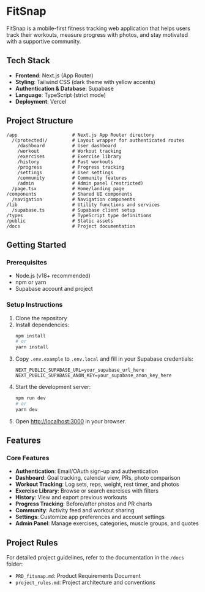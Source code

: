 # FitSnap

FitSnap is a mobile-first fitness tracking web application that helps users track their workouts, measure progress with photos, and stay motivated with a supportive community.

## Tech Stack

- **Frontend**: Next.js (App Router)
- **Styling**: Tailwind CSS (dark theme with yellow accents)
- **Authentication & Database**: Supabase
- **Language**: TypeScript (strict mode)
- **Deployment**: Vercel

## Project Structure

```
/app                    # Next.js App Router directory
  /(protected)/         # Layout wrapper for authenticated routes
    /dashboard          # User dashboard
    /workout            # Workout tracking
    /exercises          # Exercise library
    /history            # Past workouts
    /progress           # Progress tracking
    /settings           # User settings
    /community          # Community features
    /admin              # Admin panel (restricted)
  /page.tsx             # Home/landing page
/components             # Shared UI components
  /navigation           # Navigation components
/lib                    # Utility functions and services
  /supabase.ts          # Supabase client setup
/types                  # TypeScript type definitions
/public                 # Static assets
/docs                   # Project documentation
```

## Getting Started

### Prerequisites

- Node.js (v18+ recommended)
- npm or yarn
- Supabase account and project

### Setup Instructions

1. Clone the repository
2. Install dependencies:
   ```bash
   npm install
   # or
   yarn install
   ```
3. Copy `.env.example` to `.env.local` and fill in your Supabase credentials:
   ```
   NEXT_PUBLIC_SUPABASE_URL=your_supabase_url_here
   NEXT_PUBLIC_SUPABASE_ANON_KEY=your_supabase_anon_key_here
   ```
4. Start the development server:
   ```bash
   npm run dev
   # or
   yarn dev
   ```
5. Open [http://localhost:3000](http://localhost:3000) in your browser.

## Features

### Core Features

- **Authentication**: Email/OAuth sign-up and authentication
- **Dashboard**: Goal tracking, calendar view, PRs, photo comparison
- **Workout Tracking**: Log sets, reps, weight, rest timer, and photos
- **Exercise Library**: Browse or search exercises with filters
- **History**: View and export previous workouts
- **Progress Tracking**: Before/after photos and PR charts
- **Community**: Activity feed and workout sharing
- **Settings**: Customize app preferences and account settings
- **Admin Panel**: Manage exercises, categories, muscle groups, and quotes

## Project Rules

For detailed project guidelines, refer to the documentation in the `/docs` folder:
- `PRD_fitsnap.md`: Product Requirements Document
- `project_rules.md`: Project architecture and conventions
